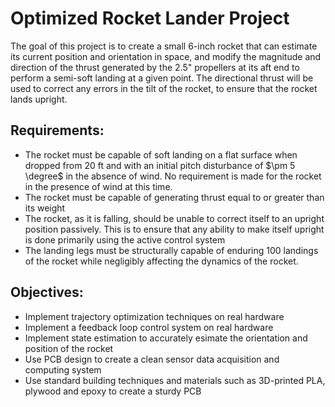 # Optimized Rocket Lander Project

The goal of this project is to create a small 6-inch rocket that can estimate its current position and orientation in space, and modify the magnitude and direction of the thrust generated by the 2.5" propellers at its aft end to perform a semi-soft landing at a given point. The directional thrust will be used to correct any errors in the tilt of the rocket, to ensure that the rocket lands upright.

## Requirements:
* The rocket must be capable of soft landing on a flat surface when dropped from 20 ft and with an initial pitch disturbance of $\pm 5 \degree$ in the absence of wind. No requirement is made for the rocket in the presence of wind at this time.
* The rocket must be capable of generating thrust equal to or greater than its weight
* The rocket, as it is falling, should be unable to correct itself to an upright position passively. This is to ensure that any ability to make itself upright is done primarily using the active control system
* The landing legs must be structurally capable of enduring 100 landings of the rocket while negligibly affecting the dynamics of the rocket.


## Objectives:
* Implement trajectory optimization techniques on real hardware
* Implement a feedback loop control system on real hardware
* Implement state estimation to accurately esimate the orientation and position of the rocket
* Use PCB design to create a clean sensor data acquisition and computing system
* Use standard building techniques and materials such as 3D-printed PLA, plywood and epoxy to create a sturdy PCB